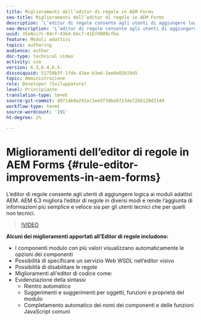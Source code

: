 ```yaml
---
title: Miglioramenti dell’editor di regole in AEM Forms
seo-title: Miglioramenti dell’editor di regole in AEM Forms
description: 'L’editor di regole consente agli utenti di aggiungere logica ai moduli adattivi AEM. AEM 6.3 migliora l’editor di regole in diversi modi e rende l’aggiunta di informazioni più semplice e veloce sia per gli utenti tecnici che per quelli non tecnici. '
seo-description: 'L’editor di regole consente agli utenti di aggiungere logica ai moduli adattivi AEM. AEM 6.3 migliora l’editor di regole in diversi modi e rende l’aggiunta di informazioni più semplice e veloce sia per gli utenti tecnici che per quelli non tecnici. '
uuid: 35e8cc7c-04cf-43b4-bbc7-41bfd909cfba
feature: Moduli adattivi
topics: authoring
audience: author
doc-type: technical video
activity: use
version: 6.3,6.4,6.5.
discoiquuid: 51750b3f-1fda-43ae-b3ed-1eede83b19d5
topic: Amministrazione
role: Developer (Sviluppatore)
level: Principiante
translation-type: tm+mt
source-git-commit: d9714b9a291ec3ee5f3dba9723de72bb120d2149
workflow-type: tm+mt
source-wordcount: '191'
ht-degree: 2%

---
```



# Miglioramenti dell’editor di regole in AEM Forms {#rule-editor-improvements-in-aem-forms}

L’editor di regole consente agli utenti di aggiungere logica ai moduli adattivi AEM. AEM 6.3 migliora l’editor di regole in diversi modi e rende l’aggiunta di informazioni più semplice e veloce sia per gli utenti tecnici che per quelli non tecnici.

>[!VIDEO](https://video.tv.adobe.com/v/19653?quality=9&learn=on)

**Alcuni dei miglioramenti apportati all’Editor di regole includono:**

* I componenti modulo con più valori visualizzano automaticamente le opzioni dei componenti
* Possibilità di specificare un servizio Web WSDL nell’editor visivo
* Possibilità di disabilitare le regole
* Miglioramenti all&#39;editor di codice come:
* Evidenziazione della sintassi
   * Rientro automatico
   * Suggerimenti e suggerimenti per oggetti, funzioni e proprietà del modulo
   * Completamento automatico dei nomi dei componenti e delle funzioni JavaScript comuni
